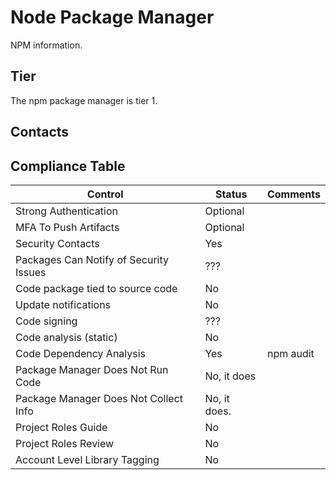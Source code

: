 # Node Package Manager

NPM information.

## Tier

The npm package manager is tier 1.

## Contacts



## Compliance Table

| Control | Status | Comments |
|---------|--------|--------|
| Strong Authentication | Optional |  |
| MFA To Push Artifacts | Optional |  |
| Security Contacts | Yes |  |
| Packages Can Notify of Security Issues | ??? |  |
| Code package tied to source code | No | |
| Update notifications | No |  |
| Code signing | ??? |  |
| Code analysis (static) | No |  |
| Code Dependency Analysis | Yes | npm audit |
| Package Manager Does Not Run Code | No, it does |  |
| Package Manager Does Not Collect Info | No, it does. |  |
| Project Roles Guide | No |  |
| Project Roles Review | No | |
| Account Level Library Tagging | No |  |